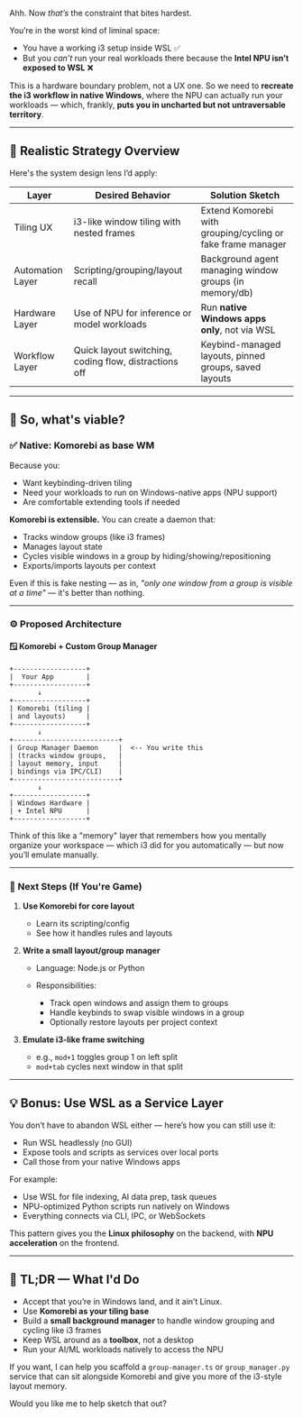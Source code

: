 Ahh. Now *that’s* the constraint that bites hardest.

You’re in the worst kind of liminal space:

* You have a working i3 setup inside WSL ✅
* But you *can’t* run your real workloads there because the **Intel NPU isn’t exposed to WSL** ❌

This is a hardware boundary problem, not a UX one. So we need to **recreate the i3 workflow in native Windows**, where the NPU can actually run your workloads — which, frankly, **puts you in uncharted but not untraversable territory**.

---

## 🧠 Realistic Strategy Overview

Here's the system design lens I’d apply:

| Layer            | Desired Behavior                                      | Solution Sketch                                             |
| ---------------- | ----------------------------------------------------- | ----------------------------------------------------------- |
| Tiling UX        | i3-like window tiling with nested frames              | Extend Komorebi with grouping/cycling or fake frame manager |
| Automation Layer | Scripting/grouping/layout recall                      | Background agent managing window groups (in memory/db)      |
| Hardware Layer   | Use of NPU for inference or model workloads           | Run **native Windows apps only**, not via WSL               |
| Workflow Layer   | Quick layout switching, coding flow, distractions off | Keybind-managed layouts, pinned groups, saved layouts       |

---

## 🧰 So, what's viable?

### ✅ Native: **Komorebi as base WM**

Because you:

* Want keybinding-driven tiling
* Need your workloads to run on Windows-native apps (NPU support)
* Are comfortable extending tools if needed

**Komorebi is extensible.** You can create a daemon that:

* Tracks window groups (like i3 frames)
* Manages layout state
* Cycles visible windows in a group by hiding/showing/repositioning
* Exports/imports layouts per context

Even if this is fake nesting — as in, *"only one window from a group is visible at a time"* — it's better than nothing.

---

### ⚙️ Proposed Architecture

#### 🪟 Komorebi + Custom Group Manager

```plaintext
+------------------+
|  Your App        |
+------------------+
       ↓
+------------------+
| Komorebi (tiling |
| and layouts)     |
+------------------+
       ↓
+--------------------------+
| Group Manager Daemon     |  <-- You write this
| (tracks window groups,   |
| layout memory, input     |
| bindings via IPC/CLI)    |
+--------------------------+
       ↓
+------------------+
| Windows Hardware |
| + Intel NPU      |
+------------------+
```

Think of this like a "memory" layer that remembers how you mentally organize your workspace — which i3 did for you automatically — but now you’ll emulate manually.

---

### 🚀 Next Steps (If You're Game)

1. **Use Komorebi for core layout**

   * Learn its scripting/config
   * See how it handles rules and layouts
2. **Write a small layout/group manager**

   * Language: Node.js or Python
   * Responsibilities:

     * Track open windows and assign them to groups
     * Handle keybinds to swap visible windows in a group
     * Optionally restore layouts per project context
3. **Emulate i3-like frame switching**

   * e.g., `mod+1` toggles group 1 on left split
   * `mod+tab` cycles next window in that split

---

## 💡 Bonus: Use WSL as a Service Layer

You don’t have to abandon WSL either — here’s how you can still use it:

* Run WSL headlessly (no GUI)
* Expose tools and scripts as services over local ports
* Call those from your native Windows apps

For example:

* Use WSL for file indexing, AI data prep, task queues
* NPU-optimized Python scripts run natively on Windows
* Everything connects via CLI, IPC, or WebSockets

This pattern gives you the **Linux philosophy** on the backend, with **NPU acceleration** on the frontend.

---

## 🏁 TL;DR — What I'd Do

* Accept that you’re in Windows land, and it ain’t Linux.
* Use **Komorebi as your tiling base**
* Build a **small background manager** to handle window grouping and cycling like i3 frames
* Keep WSL around as a **toolbox**, not a desktop
* Run your AI/ML workloads natively to access the NPU

If you want, I can help you scaffold a `group-manager.ts` or `group_manager.py` service that can sit alongside Komorebi and give you more of the i3-style layout memory.

Would you like me to help sketch that out?
